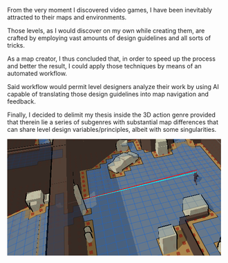 From the very moment I discovered video games, I have been inevitably attracted to their maps and environments. 

Those levels, as I would discover on my own while creating them, are crafted by employing vast amounts of design guidelines and all sorts of tricks.

As a map creator, I thus concluded that, in order to speed up the process and better the result, I could apply those techniques by means of an automated workflow. 

Said workflow would permit level designers analyze their work by using AI capable of translating those design guidelines into map navigation and feedback. 

Finally, I decided to delimit my thesis inside the 3D action genre provided that therein lie a series of subgenres with substantial map differences that can share level design variables/principles, albeit with some singularities.

![Preview](/Media/LOF.PNG?raw=true "Title")
